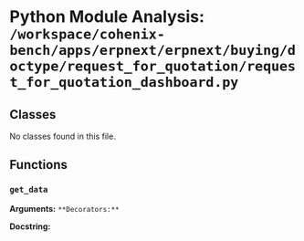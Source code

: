 # Python Module Analysis: `/workspace/cohenix-bench/apps/erpnext/erpnext/buying/doctype/request_for_quotation/request_for_quotation_dashboard.py`

## Classes

No classes found in this file.


## Functions

### `get_data`
**Arguments:** ``
**Decorators:** ``

**Docstring:**
```

```

